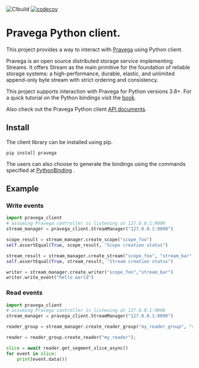![CIbuild](https://github.com/pravega/pravega-client-rust/workflows/CIbuild/badge.svg)
[![codecov](https://codecov.io/gh/pravega/pravega-client-rust/branch/master/graph/badge.svg?token=XEjqMkINCV)](https://codecov.io/gh/pravega/pravega-client-rust)

# Pravega Python client.

This project provides a way to interact with [Pravega](http://pravega.io) using Python client.

Pravega is an open source distributed storage service implementing Streams. It offers Stream as the main primitive for 
the foundation of reliable storage systems: a high-performance, durable, elastic, and unlimited append-only byte stream 
with strict ordering and consistency.

This project supports interaction with Pravega for Python versions 3.8+. For a quick tutorial on the Python bindings 
visit the [book](https://pravega.github.io/pravega-client-rust/Python/PythonBindings.html).

Also check out the Pravega Python client [API documents](https://pravega.github.io/pravega-client-rust/python/pravega_client.html).
## Install

The client library can be installed using pip.
```shell
pip install pravega
```
The users can also choose to generate the bindings using the commands specified at [PythonBinding](./PythonBinding.md) .

## Example
### Write events
```python
import pravega_client
# assuming Pravega controller is listening at 127.0.0.1:9090
stream_manager = pravega_client.StreamManager("127.0.0.1:9090")

scope_result = stream_manager.create_scope("scope_foo")
self.assertEqual(True, scope_result, "Scope creation status")

stream_result = stream_manager.create_stream("scope_foo", "stream_bar", 1) # initially stream contains 1 segment
self.assertEqual(True, stream_result, "Stream creation status")

writer = stream_manager.create_writer("scope_foo","stream_bar")
writer.write_event("hello world")
```
### Read events
```python
import pravega_client
# assuming Pravega controller is listening at 127.0.0.1:9090
stream_manager = pravega_client.StreamManager("127.0.0.1:9090")

reader_group = stream_manager.create_reader_group("my_reader_group", "scope_foo", "stream_bar")

reader = reader_group.create_reader("my_reader");

slice = await reader.get_segment_slice_async()
for event in slice:
    print(event.data())
```
